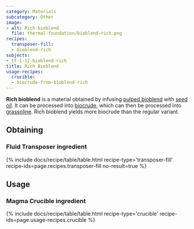 ```yaml
---
category: Materials
subcategory: Other
image:
- alt: Rich bioblend
  file: thermal-foundation/bioblend-rich.png
recipes:
  transposer-fill:
  - bioblend-rich
subjects:
- tf-1-12-bioblend-rich
title: Rich Bioblend
usage-recipes:
  crucible:
  - biocrude-from-bioblend-rich
---
```


**Rich bioblend** is a material obtained by infusing [pulped
bioblend](../pulped-bioblend/) with [seed
oil](../seed-oil/). It can be processed into
[biocrude](../biocrude/), which can then be processed into
[grassoline](../grassoline/). Rich bioblend yields more
biocrude than the regular variant.


Obtaining
---------

### Fluid Transposer ingredient
{% include docs/recipe/table/table.html recipe-type='transposer-fill' recipe-ids=page.recipes.transposer-fill no-result=true %}


Usage
-----

### Magma Crucible ingredient
{% include docs/recipe/table/table.html recipe-type='crucible' recipe-ids=page.usage-recipes.crucible %}
